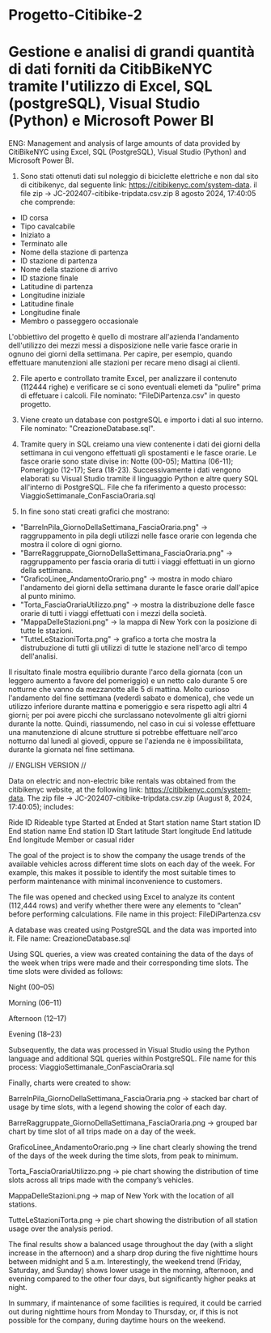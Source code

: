 # Progetto-Citibike-2
# Gestione e analisi di grandi quantità di dati forniti da CitibBikeNYC tramite l'utilizzo di Excel, SQL (postgreSQL), Visual Studio (Python) e Microsoft Power BI

ENG: Management and analysis of large amounts of data provided by CitiBikeNYC using Excel, SQL (PostgreSQL), Visual Studio (Python) and Microsoft Power BI.



1) Sono stati ottenuti dati sul noleggio di biciclette elettriche e non dal sito di citibikenyc, dal seguente link: https://citibikenyc.com/system-data.
il file zip ->  JC-202407-citibike-tripdata.csv.zip	8 agosto 2024, 17:40:05
che comprende:

- ID corsa
- Tipo cavalcabile
- Iniziato a
- Terminato alle
- Nome della stazione di partenza
- ID stazione di partenza
- Nome della stazione di arrivo
- ID stazione finale
- Latitudine di partenza
- Longitudine iniziale
- Latitudine finale
- Longitudine finale
- Membro o passeggero occasionale

L'obbiettivo del progetto è quello di mostrare all'azienda l'andamento dell'utilizzo dei mezzi messi a disposizione nelle varie fasce orarie in ognuno dei giorni della settimana. Per capire, per esempio, quando effettuare manutenzioni alle stazioni per recare meno disagi ai clienti.

2) File aperto e controllato tramite Excel, per analizzare il contenuto (112444 righe) e verificare se ci sono eventuali elemeti da "pulire" prima di effetuare i calcoli. File nominato: "FileDiPartenza.csv" in questo progetto.

3) Viene creato un database con postgreSQL e importo i dati al suo interno. File nominato: "CreazioneDatabase.sql".

4) Tramite query in SQL creiamo una view contenente i dati dei giorni della settimana in cui vengono effettuati gli spostamenti e le fasce orarie. Le fasce orarie sono state divise in: Notte (00-05); Mattina (06-11); Pomeriggio (12-17); Sera (18-23). Successivamente i dati vengono elaborati su Visual Studio tramite il linguaggio Python e altre query SQL all'interno di PostgreSQL.
File che fa riferimento a questo processo:
ViaggioSettimanale_ConFasciaOraria.sql

5) In fine sono stati creati grafici che mostrano:
- "BarreInPila_GiornoDellaSettimana_FasciaOraria.png" -> raggruppamento in pila degli utilizzi nelle fasce orarie con legenda che mostra il colore di ogni giorno.
- "BarreRaggruppate_GiornoDellaSettimana_FasciaOraria.png" -> raggruppamento per fascia oraria di tutti i viaggi effettuati in un giorno della settimana.
- "GraficoLinee_AndamentoOrario.png" -> mostra in modo chiaro l'andamento dei giorni della settimana durante le fasce orarie dall'apice al punto minimo.
- "Torta_FasciaOrariaUtilizzo.png" -> mostra la distribuzione delle fasce orarie di tutti i viaggi effettuati con i mezzi della società.
- "MappaDelleStazioni.png" -> la mappa di New York con la posizione di tutte le stazioni.
- "TutteLeStazioniTorta.png" -> grafico a torta che mostra la distrubuzione di tutti gli utilizzi di tutte le stazione nell'arco di tempo dell'analisi.

Il risultato finale mostra equilibrio durante l'arco della giornata (con un leggero aumento a favore del pomeriggio) e un netto calo durante 5 ore notturne che vanno da mezzanotte alle 5 di mattina. Molto curioso l'andamento del fine settimana (vederdì sabato e domenica), che vede un utilizzo inferiore durante mattina e pomeriggio e sera rispetto agli altri 4 giorni; per poi avere picchi che surclassano notevolmente gli altri giorni durante la notte. Quindi, riassumendo, nel caso in cui si volesse effettuare una manutenzione di alcune strutture si potrebbe effettuare nell'arco notturno dal lunedì al giovedi, oppure se l'azienda ne è impossibilitata, durante la giornata nel fine settimana.



// ENGLISH VERSION //

Data on electric and non-electric bike rentals was obtained from the citibikenyc website, at the following link: https://citibikenyc.com/system-data.
The zip file -> JC-202407-citibike-tripdata.csv.zip (August 8, 2024, 17:40:05); includes:

Ride ID
Rideable type
Started at
Ended at
Start station name
Start station ID
End station name
End station ID
Start latitude
Start longitude
End latitude
End longitude
Member or casual rider

The goal of the project is to show the company the usage trends of the available vehicles across different time slots on each day of the week. For example, this makes it possible to identify the most suitable times to perform maintenance with minimal inconvenience to customers.

The file was opened and checked using Excel to analyze its content (112,444 rows) and verify whether there were any elements to “clean” before performing calculations.
File name in this project: FileDiPartenza.csv

A database was created using PostgreSQL and the data was imported into it.
File name: CreazioneDatabase.sql

Using SQL queries, a view was created containing the data of the days of the week when trips were made and their corresponding time slots.
The time slots were divided as follows:

Night (00–05)

Morning (06–11)

Afternoon (12–17)

Evening (18–23)

Subsequently, the data was processed in Visual Studio using the Python language and additional SQL queries within PostgreSQL.
File name for this process: ViaggioSettimanale_ConFasciaOraria.sql

Finally, charts were created to show:

BarreInPila_GiornoDellaSettimana_FasciaOraria.png → stacked bar chart of usage by time slots, with a legend showing the color of each day.

BarreRaggruppate_GiornoDellaSettimana_FasciaOraria.png → grouped bar chart by time slot of all trips made on a day of the week.

GraficoLinee_AndamentoOrario.png → line chart clearly showing the trend of the days of the week during the time slots, from peak to minimum.

Torta_FasciaOrariaUtilizzo.png → pie chart showing the distribution of time slots across all trips made with the company’s vehicles.

MappaDelleStazioni.png → map of New York with the location of all stations.

TutteLeStazioniTorta.png → pie chart showing the distribution of all station usage over the analysis period.

The final results show a balanced usage throughout the day (with a slight increase in the afternoon) and a sharp drop during the five nighttime hours between midnight and 5 a.m. Interestingly, the weekend trend (Friday, Saturday, and Sunday) shows lower usage in the morning, afternoon, and evening compared to the other four days, but significantly higher peaks at night.

In summary, if maintenance of some facilities is required, it could be carried out during nighttime hours from Monday to Thursday, or, if this is not possible for the company, during daytime hours on the weekend.
